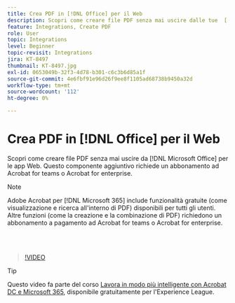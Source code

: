 ```yaml
---
title: Crea PDF in [!DNL Office] per il Web
description: Scopri come creare file PDF senza mai uscire dalle tue  [!DNL Microsoft Office] applicazioni Web
feature: Integrations, Create PDF
role: User
topic: Integrations
level: Beginner
topic-revisit: Integrations
jira: KT-8497
thumbnail: KT-8497.jpg
exl-id: 0653049b-32f3-4d78-b301-c6c3b6d85a1f
source-git-commit: 4e6fbf91e96d26f9ee8f1105ad68738b9450a32d
workflow-type: tm+mt
source-wordcount: '112'
ht-degree: 0%

---
```


# Crea PDF in [!DNL Office] per il Web

Scopri come creare file PDF senza mai uscire da [!DNL Microsoft Office] per le app Web. Questo componente aggiuntivo richiede un abbonamento ad Acrobat for teams o Acrobat for enterprise.

>[!NOTE]
>
>Adobe Acrobat per [!DNL Microsoft 365] include funzionalità gratuite (come visualizzazione e ricerca all&#39;interno di PDF) disponibili per tutti gli utenti. Altre funzioni (come la creazione e la combinazione di PDF) richiedono un abbonamento a pagamento ad Acrobat for teams o Acrobat for enterprise.

<br> 

>[!VIDEO](https://video.tv.adobe.com/v/337482?quality=12&learn=on&hidetitle=true)

>[!TIP]
>
>Questo video fa parte del corso [Lavora in modo più intelligente con Acrobat DC e Microsoft 365](https://experienceleague.adobe.com/?recommended=Acrobat-U-1-2021.microsoft365), disponibile gratuitamente per l&#39;Experience League.
